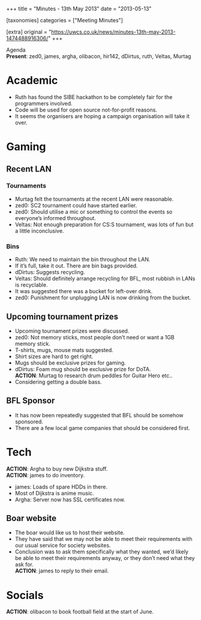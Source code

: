 +++
title = "Minutes - 13th May 2013"
date = "2013-05-13"

[taxonomies]
categories = ["Meeting Minutes"]

[extra]
original = "https://uwcs.co.uk/news/minutes-13th-may-2013-1474488916306/"
+++

Agenda  
**Present**: zed0, james, argha, olibacon, hir142, dDirtus, ruth, Veltas, Murtag

# Academic

  - Ruth has found the SIBE hackathon to be completely fair for the programmers involved.
  - Code will be used for open source not-for-profit reasons.
  - It seems the organisers are hoping a campaign organisation will take it over.

# Gaming

## Recent LAN

### Tournaments

  - Murtag felt the tournaments at the recent LAN were reasonable.
  - zed0: SC2 tournament could have started earlier.
  - zed0: Should utilise a mic or something to control the events so everyone’s informed throughout.
  - Veltas: Not enough preparation for CS:S tournament, was lots of fun but a little inconclusive.

### Bins

  - Ruth: We need to maintain the bin throughout the LAN.
  - If it’s full, take it out. There are bin bags provided.
  - dDirtus: Suggests recycling.
  - Veltas: Should definitely arrange recycling for BFL, most rubbish in LANs is recyclable.
  - It was suggested there was a bucket for left-over drink.
  - zed0: Punishment for unplugging LAN is now drinking from the bucket.

## Upcoming tournament prizes

  - Upcoming tournament prizes were discussed.
  - zed0: Not memory sticks, most people don’t need or want a 1GB memory stick.
  - T-shirts, mugs, mouse mats suggested.
  - Shirt sizes are hard to get right.
  - Mugs should be exclusive prizes for gaming.
  - dDirtus: Foam mug should be exclusive prize for DoTA.  
    **ACTION**: Murtag to research drum peddles for Guitar Hero etc..
  - Considering getting a double bass.

## BFL Sponsor

  - It has now been repeatedly suggested that BFL should be somehow sponsored.
  - There are a few local game companies that should be considered first.

# Tech

**ACTION**: Argha to buy new Dijkstra stuff.  
**ACTION**: james to do inventory.

  - james: Loads of spare HDDs in there.
  - Most of Dijkstra is anime music.
  - Argha: Server now has SSL certificates now.

## Boar website

  - The boar would like us to host their website.
  - They have said that we may not be able to meet their requirements with our usual service for society websites.
  - Conclusion was to ask them specifically what they wanted, we’d likely be able to meet their requirements anyway, or they don’t need what they ask for.  
    **ACTION**: james to reply to their email.

# Socials

**ACTION**: olibacon to book football field at the start of June.
